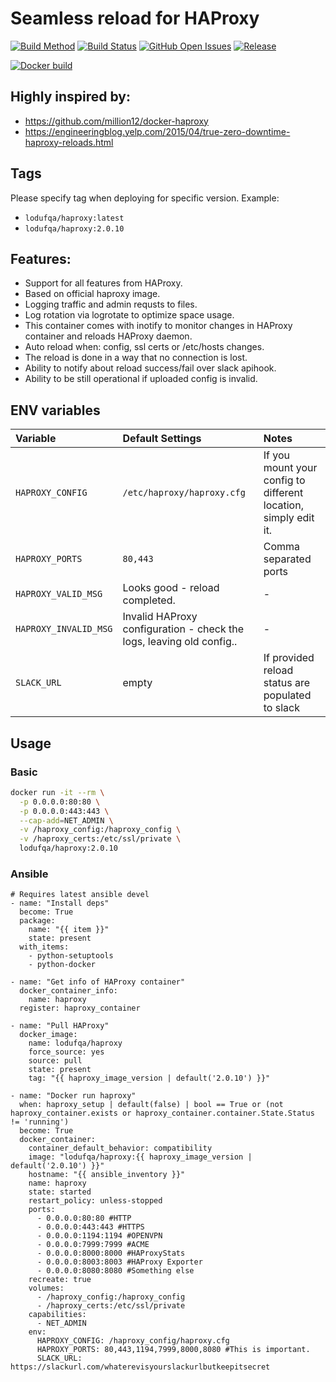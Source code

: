 # Seamless reload for HAProxy

[![Build Method](https://img.shields.io/docker/cloud/automated/lodufqa/haproxy)](https://hub.docker.com/repository/docker/lodufqa/haproxy/builds)
[![Build Status](https://img.shields.io/docker/cloud/build/lodufqa/haproxy)](https://hub.docker.com/repository/docker/lodufqa/haproxy/builds)
[![GitHub Open Issues](https://img.shields.io/github/issues/amadeuszkryze/seamless-reload-haproxy)](https://github.com/amadeuszkryze/seamless-reload-haproxy/issues)
[![Release](https://img.shields.io/github/v/release/amadeuszkryze/seamless-reload-haproxy?include_prereleases)](https://github.com/amadeuszkryze/seamless-reload-haproxy/releases)

[![Docker build](http://dockeri.co/image/lodufqa/haproxy)](https://hub.docker.com/repository/docker/lodufqa/haproxy)

## Highly inspired by:
* https://github.com/million12/docker-haproxy
* https://engineeringblog.yelp.com/2015/04/true-zero-downtime-haproxy-reloads.html

## Tags
Please specify tag when deploying for specific version.
Example:

* `lodufqa/haproxy:latest`
* `lodufqa/haproxy:2.0.10`

## Features:

  * Support for all features from HAProxy.
  * Based on official haproxy image.
  * Logging traffic and admin requsts to files.
  * Log rotation via logrotate to optimize space usage.
  * This container comes with inotify to monitor changes in HAProxy container and reloads HAProxy daemon.
  * Auto reload when: config, ssl certs or /etc/hosts changes.
  * The reload is done in a way that no connection is lost.
  * Ability to notify about reload success/fail over slack apihook.
  * Ability to be still operational if uploaded config is invalid.

## ENV variables

|Variable|Default Settings|Notes|
|:--|:--|:--|
|`HAPROXY_CONFIG`|`/etc/haproxy/haproxy.cfg`|If you mount your config to different location, simply edit it.|
|`HAPROXY_PORTS`|`80,443`|Comma separated ports|
|`HAPROXY_VALID_MSG`|Looks good - reload completed.|-|
|`HAPROXY_INVALID_MSG`|Invalid HAProxy configuration - check the logs, leaving old config..|-|
|`SLACK_URL`|empty|If provided reload status are populated to slack|

## Usage

### Basic

```bash
docker run -it --rm \
  -p 0.0.0.0:80:80 \
  -p 0.0.0.0:443:443 \
  --cap-add=NET_ADMIN \
  -v /haproxy_config:/haproxy_config \
  -v /haproxy_certs:/etc/ssl/private \
  lodufqa/haproxy:2.0.10
```

### Ansible

```
# Requires latest ansible devel
- name: "Install deps"
  become: True
  package:
    name: "{{ item }}"
    state: present
  with_items:
    - python-setuptools
    - python-docker

- name: "Get info of HAProxy container"
  docker_container_info:
    name: haproxy
  register: haproxy_container

- name: "Pull HAProxy"
  docker_image:
    name: lodufqa/haproxy
    force_source: yes
    source: pull
    state: present
    tag: "{{ haproxy_image_version | default('2.0.10') }}"

- name: "Docker run haproxy"
  when: haproxy_setup | default(false) | bool == True or (not haproxy_container.exists or haproxy_container.container.State.Status != 'running')
  become: True
  docker_container:
    container_default_behavior: compatibility
    image: "lodufqa/haproxy:{{ haproxy_image_version | default('2.0.10') }}"
    hostname: "{{ ansible_inventory }}"
    name: haproxy
    state: started
    restart_policy: unless-stopped
    ports:
      - 0.0.0.0:80:80 #HTTP
      - 0.0.0.0:443:443 #HTTPS
      - 0.0.0.0:1194:1194 #OPENVPN
      - 0.0.0.0:7999:7999 #ACME
      - 0.0.0.0:8000:8000 #HAProxyStats
      - 0.0.0.0:8003:8003 #HAProxy Exporter
      - 0.0.0.0:8080:8080 #Something else
    recreate: true
    volumes:
      - /haproxy_config:/haproxy_config
      - /haproxy_certs:/etc/ssl/private
    capabilities:
      - NET_ADMIN
    env:
      HAPROXY_CONFIG: /haproxy_config/haproxy.cfg
      HAPROXY_PORTS: 80,443,1194,7999,8000,8080 #This is important.
      SLACK_URL: https://slackurl.com/whaterevisyourslackurlbutkeepitsecret
```
